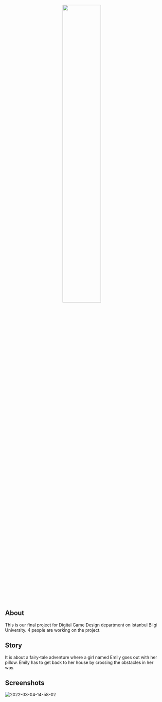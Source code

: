 <p align="center">
  <img src="https://user-images.githubusercontent.com/31169187/156757122-a55235a1-bf1c-4550-aae5-5c71512a8ca2.png" width=50% />
</p>

## About
This is our final project for Digital Game Design department on Istanbul Bilgi University. 4 people are working on the project.

## Story
It is about a fairy-tale adventure where a girl named Emily goes out with her pillow. Emily has to get back to her house by crossing the obstacles in her way.

## Screenshots
![2022-03-04-14-58-02](https://user-images.githubusercontent.com/31169187/156762207-0a029608-ecc3-4f19-a77a-4fa3b04dc9a6.gif)
